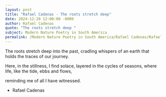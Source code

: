 ```yaml
---
layout: post
title: "Rafael Cadenas - The roots stretch deep"
date: 2024-12-28 12:00:00 -0000
author: Rafael Cadenas
quote: "The roots stretch deep "
subject: Modern Nature Poetry in South America
permalink: /Modern Nature Poetry in South America/Rafael Cadenas/Rafael Cadenas - The roots stretch deep
---
```


The roots stretch deep 
  into the past,
 cradling whispers 
of an earth 
  that holds 
  the traces of our journey.

Here, in the stillness,
  I find solace,
 layered in the cycles of seasons,
 where life, 
 like the tide, 
 ebbs and flows,

reminding me of all
  I have witnessed.


- Rafael Cadenas
